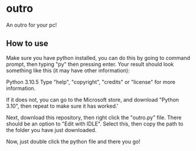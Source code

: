 # outro
An outro for your pc!


## How to use
Make sure you have python installed, you can do this by going to command prompt, then typing "py" then pressing enter. Your result should look something like this (it may have other information):

Python 3.10.5
Type "help", "copyright", "credits" or "license" for more information.

If it does not, you can go to the Microsoft store, and download "Python 3.10", then repeat to make sure it has worked.'

Next, download this repository, then right click the "outro.py" file. There should be an option to "Edit with IDLE". Select this, then copy the path to the folder you have just downloaded.

Now, just double click the python file and there you go!
